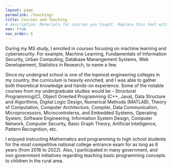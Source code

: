 ```yaml
---
layout: page
permalink: /teaching/
title: Courses and Teaching
# description: Materials for courses you taught. Replace this text with your description.
nav: true
nav_order: 6
---
```


During my MS study, I enrolled in courses focusing on machine learning and cybersecurity. For example, Machine Learning, Fundamentals of Information Security, Urban Computing, Database Manangement Systems, Web Developement, Statistics in Research, to name a few.

Since my undergrad school is one of the topmost engineering colleges in my country, the curriculum is heavily enriched, and I was able to gather both theoretical knowledge and hands-on experience. Some of the notable courses from my undergraduate studies would be - Structural Programming(C), Object Oriented Programming (C++, Java), Data Structure and Algorithms, Digital Logic Design, Numerical Methods (MATLAB), Theory of Computation, Computer Architecture, Compiler, Data Communication, Microprocessors, Microcontrolerss, and Embedded Systems, Operating System, Software Engineering, Information System Design, Computer Network, Computer Security, Basic Graph Theory, Artificial Intelligence, Pattern Recognition, etc.

I enjoyed instructing Mathematics and programming to high school students for the most competitive national college entrance exam for as long as 6 years (from 2016 to 2022). Also, I participated in many government, and non government initiatives regarding teaching basic programming concepts to children in the rural area.
